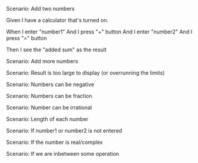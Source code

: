 Scenario: Add two numbers

Given I have a calculator that's turned on.

When I enter "number1" And I press "+" button And I enter "number2" And I press "=" button

Then I see the "added sum" as the result

Scenario: Add more numbers

Scenario: Result is too large to display (or overrunning the limits)

Scenario: Numbers can be negative

Scenario: Numbers can be fraction

Scenario: Number can be irrational

Scenario: Length of each number

Scenario: If number1 or number2 is not entered

Scenario: If the number is real/complex

Scenario: If we are inbetween some operation